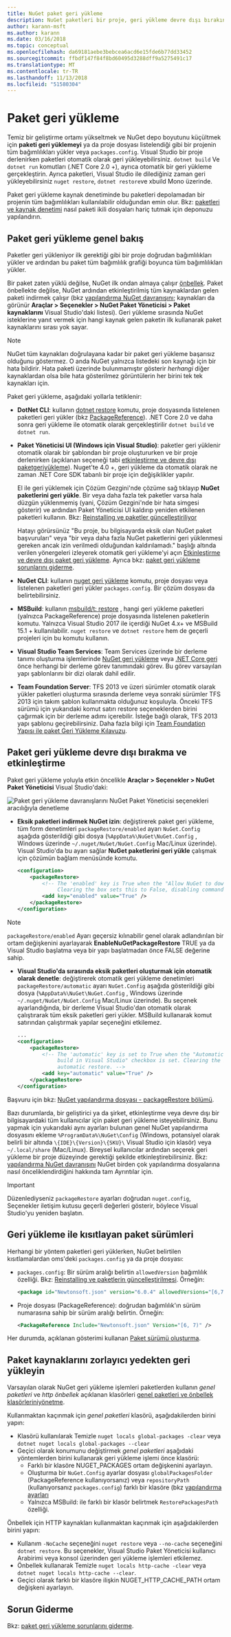 ```yaml
---
title: NuGet paket geri yükleme
description: NuGet paketleri bir proje, geri yükleme devre dışı bırakın ve sürümleri sınırlamak nasıl dahil olmak üzere bağımlı olduğu nasıl geri yükler, bir genel bakış.
author: karann-msft
ms.author: karann
ms.date: 03/16/2018
ms.topic: conceptual
ms.openlocfilehash: da69181aebe3bebcea6acd6e15fde6b77dd33452
ms.sourcegitcommit: ffbdf147f84f8bd60495d3288dff9a5275491c17
ms.translationtype: MT
ms.contentlocale: tr-TR
ms.lasthandoff: 11/13/2018
ms.locfileid: "51580304"
---
```

# <a name="package-restore"></a>Paket geri yükleme

Temiz bir geliştirme ortamı yükseltmek ve NuGet depo boyutunu küçültmek için **paketi geri yüklemeyi** ya da proje dosyası listelendiği gibi bir projenin tüm bağımlılıkları yükler veya `packages.config`. Visual Studio bir proje derlenirken paketleri otomatik olarak geri yükleyebilirsiniz. `dotnet build` Ve `dotnet run` komutları (.NET Core 2.0 +), ayrıca otomatik bir geri yükleme gerçekleştirin. Ayrıca paketleri, Visual Studio ile dilediğiniz zaman geri yükleyebilirsiniz `nuget restore`, `dotnet restore`ve xbuild Mono üzerinde.

Paket geri yükleme kaynak denetiminde bu paketleri depolamadan bir projenin tüm bağımlılıkları kullanılabilir olduğundan emin olur. Bkz: [paketleri ve kaynak denetimi](../consume-packages/packages-and-source-control.md) nasıl paketi ikili dosyaları hariç tutmak için deponuzu yapılandırın.

## <a name="package-restore-overview"></a>Paket geri yükleme genel bakış

Paketler geri yükleniyor ilk gerektiği gibi bir proje doğrudan bağımlılıkları yükler ve ardından bu paket tüm bağımlılık grafiği boyunca tüm bağımlılıkları yükler.

Bir paket zaten yüklü değilse, NuGet ilk ondan almaya çalışır [önbellek](../consume-packages/managing-the-global-packages-and-cache-folders.md). Paket önbellekte değilse, NuGet ardından etkinleştirilmiş tüm kaynaklardan gelen paketi indirmek çalışır (bkz [yapılandırma NuGet davranışını](Configuring-NuGet-Behavior.md); kaynakları da görünür **Araçlar > Seçenekler > NuGet Paket Yöneticisi > Paket kaynaklarını** Visual Studio'daki listesi). Geri yükleme sırasında NuGet isteklerine yanıt vermek için hangi kaynak gelen paketin ilk kullanarak paket kaynaklarını sırası yok sayar.

> [!Note]
> NuGet tüm kaynakları doğrulayana kadar bir paket geri yükleme başarısız olduğunu göstermez. O anda NuGet yalnızca listedeki son kaynağı için bir hata bildirir. Hata paketi üzerinde bulunmamıştır gösterir *herhangi* diğer kaynaklardan olsa bile hata gösterilmez görüntülerin her birini tek tek kaynakları için.

Paket geri yükleme, aşağıdaki yollarla tetiklenir:

- **DotNet CLI**: kullanın [dotnet restore](/dotnet/core/tools/dotnet-restore?tabs=netcore2x) komutu, proje dosyasında listelenen paketleri geri yükler (bkz [PackageReference](../consume-packages/package-references-in-project-files.md)). .NET Core 2.0 ve daha sonra geri yükleme ile otomatik olarak gerçekleştirilir `dotnet build` ve `dotnet run`.

- **Paket Yöneticisi UI (Windows için Visual Studio)**: paketler geri yüklenir otomatik olarak bir şablondan bir proje oluştururken ve bir proje derlenirken (açıklanan seçeneği tabi [etkinleştirme ve devre dışı paketgeriyükleme](#enabling-and-disabling-package-restore)). Nuget'te 4.0 +, geri yükleme da otomatik olarak ne zaman .NET Core SDK tabanlı bir proje için değişiklikler yapılır.

    El ile geri yüklemek için Çözüm Gezgini'nde çözüme sağ tıklayıp **NuGet paketlerini geri yükle**. Bir veya daha fazla tek paketler varsa hala düzgün yüklenmemiş (yani, Çözüm Gezgini'nde bir hata simgesi gösterir) ve ardından Paket Yöneticisi UI kaldırıp yeniden etkilenen paketleri kullanın. Bkz: [Reinstalling ve paketler güncelleştiriliyor](../consume-packages/reinstalling-and-updating-packages.md)

    Hatayı görürsünüz "Bu proje, bu bilgisayarda eksik olan NuGet paket başvuruları" veya "bir veya daha fazla NuGet paketlerini geri yüklenmesi gereken ancak izin verilmedi olduğundan kaldırılamadı." başlığı altında verilen yönergeleri izleyerek otomatik geri yükleme'yi açın [Etkinleştirme ve devre dışı paket geri yükleme](#enabling-and-disabling-package-restore). Ayrıca bkz: [paket geri yükleme sorunlarını giderme](Package-restore-troubleshooting.md).

- **NuGet CLI**: kullanın [nuget geri yükleme](../tools/cli-ref-restore.md) komutu, proje dosyası veya listelenen paketleri geri yükler `packages.config`. Bir çözüm dosyası da belirtebilirsiniz.

- **MSBuild**: kullanın [msbuild/t: restore](../reference/msbuild-targets.md#restore-target) , hangi geri yükleme paketleri (yalnızca PackageReference) proje dosyasında listelenen paketlerin komutu. Yalnızca Visual Studio 2017 ile içerdiği NuGet 4.x+ ve MSBuild 15.1 + kullanılabilir. `nuget restore` ve `dotnet restore` hem de geçerli projeleri için bu komutu kullanın.

- **Visual Studio Team Services**: Team Services üzerinde bir derleme tanımı oluşturma işlemlerinde [NuGet geri yükleme](/vsts/build-release/tasks/package/nuget#restore-nuget-packages) veya [.NET Core geri](/vsts/build-release/tasks/build/dotnet-core#restore-nuget-packages) önce herhangi bir derleme görev tanımındaki görev. Bu görev varsayılan yapı şablonlarını bir dizi olarak dahil edilir.

- **Team Foundation Server**: TFS 2013 ve üzeri sürümler otomatik olarak yükler paketleri oluşturma sırasında derleme veya sonraki sürümler TFS 2013 için takım şablon kullanmakta olduğunuz koşuluyla. Önceki TFS sürümü için yukarıdaki komut satırı restore seçeneklerden birini çağırmak için bir derleme adımı içerebilir. İsteğe bağlı olarak, TFS 2013 yapı şablonu geçirebilirsiniz. Daha fazla bilgi için [Team Foundation Yapısı ile paket Geri Yükleme Kılavuzu](../consume-packages/team-foundation-build.md).

## <a name="enabling-and-disabling-package-restore"></a>Paket geri yükleme devre dışı bırakma ve etkinleştirme

Paket geri yükleme yoluyla etkin öncelikle **Araçlar > Seçenekler > NuGet Paket Yöneticisi** Visual Studio'daki:

![Paket geri yükleme davranışlarını NuGet Paket Yöneticisi seçenekleri aracılığıyla denetleme](media/Restore-01-AutoRestoreOptions.png)

- **Eksik paketleri indirmek NuGet izin**: değiştirerek paket geri yükleme, tüm form denetimleri `packageRestore/enabled` ayarı `NuGet.Config` aşağıda gösterildiği gibi dosya (`%AppData%\NuGet\NuGet.Config` , Windows üzerinde `~/.nuget/NuGet/NuGet.Config` Mac/Linux üzerinde). Visual Studio'da bu ayarı sağlar **NuGet paketlerini geri yükle** çalışmak için çözümün bağlam menüsünde komutu.

    ```xml
    <configuration>
        <packageRestore>
            <!-- The 'enabled' key is True when the "Allow NuGet to download missing packages" checkbox is set.
                 Clearing the box sets this to False, disabling command-line, automatic, and MSBuild-Integrated restore. -->
            <add key="enabled" value="True" />
        </packageRestore>
    </configuration>
    ```

> [!Note]
>  `packageRestore/enabled` Ayarı geçersiz kılınabilir genel olarak adlandırılan bir ortam değişkenini ayarlayarak **EnableNuGetPackageRestore** TRUE ya da Visual Studio başlatma veya bir yapı başlatmadan önce FALSE değerine sahip.

- **Visual Studio'da sırasında eksik paketleri oluşturmak için otomatik olarak denetle**: değiştirerek otomatik geri yükleme denetimleri `packageRestore/automatic` ayarı `NuGet.Config` aşağıda gösterildiği gibi dosya (`%AppData%\NuGet\NuGet.Config` , Windows üzerinde `~/.nuget/NuGet/NuGet.Config` Mac/Linux üzerinde). Bu seçenek ayarlandığında, bir derleme Visual Studio'dan otomatik olarak çalıştırarak tüm eksik paketleri geri yükler. MSBuild kullanarak komut satırından çalıştırmak yapılar seçeneğini etkilemez.

    ```xml
    ...
    <configuration>
        <packageRestore>
            <!-- The 'automatic' key is set to True when the "Automatically check for missing packages during
                 build in Visual Studio" checkbox is set. Clearing the box sets this to False and disables
                 automatic restore. -->
            <add key="automatic" value="True" />
        </packageRestore>
    </configuration>
    ```

Başvuru için bkz: [NuGet yapılandırma dosyası - packageRestore bölümü](../reference/nuget-config-file.md#packagerestore-section).

Bazı durumlarda, bir geliştirici ya da şirket, etkinleştirme veya devre dışı bir bilgisayardaki tüm kullanıcılar için paket geri yükleme isteyebilirsiniz. Bunu yapmak için yukarıdaki aynı ayarları bulunan genel NuGet yapılandırma dosyasını ekleme `%ProgramData%\NuGet\Config` (Windows, potansiyel olarak belirli bir altında `\{IDE}\{Version}\{SKU}\` Visual Studio için klasör) veya `~/.local/share` (Mac/Linux). Bireysel kullanıcılar ardından seçerek geri yükleme bir proje düzeyinde gerektiği şekilde etkinleştirebilirsiniz. Bkz: [yapılandırma NuGet davranışını](../consume-packages/configuring-nuget-behavior.md#how-settings-are-applied) NuGet birden çok yapılandırma dosyalarına nasıl önceliklendirdiğini hakkında tam Ayrıntılar için.

> [!Important]
> Düzenlediyseniz `packageRestore` ayarları doğrudan `nuget.config`, Seçenekler iletişim kutusu geçerli değerleri gösterir, böylece Visual Studio'yu yeniden başlatın.

## <a name="constraining-package-versions-with-restore"></a>Geri yükleme ile kısıtlayan paket sürümleri

Herhangi bir yöntem paketleri geri yüklerken, NuGet belirtilen kısıtlamalardan oms'deki `packages.config` ya da proje dosyası:

- `packages.config`: Bir sürüm aralığı belirtin `allowedVersion` bağımlılık özelliği. Bkz: [Reinstalling ve paketlerin güncelleştirilmesi](../consume-packages/reinstalling-and-updating-packages.md#constraining-upgrade-versions). Örneğin:

    ```xml
    <package id="Newtonsoft.json" version="6.0.4" allowedVersions="[6,7)" />
    ```

- Proje dosyası (PackageReference): doğrudan bağımlılık'ın sürüm numarasına sahip bir sürüm aralığı belirtin. Örneğin:

    ```xml
    <PackageReference Include="Newtonsoft.json" Version="[6, 7)" />
    ```

Her durumda, açıklanan gösterimi kullanan [Paket sürümü oluşturma](../reference/package-versioning.md).

## <a name="forcing-restore-from-package-sources"></a>Paket kaynaklarını zorlayıcı yedekten geri yükleyin

Varsayılan olarak NuGet geri yükleme işlemleri paketlerden kullanın *genel paketleri* ve *http önbellek* açıklanan klasörleri [genel paketleri ve önbellek klasörleriniyönetme](managing-the-global-packages-and-cache-folders.md).

Kullanmaktan kaçınmak için *genel paketleri* klasörü, aşağıdakilerden birini yapın:

- Klasörü kullanılarak Temizle `nuget locals global-packages -clear` veya `dotnet nuget locals global-packages --clear`
- Geçici olarak konumunu değiştirmek *genel paketleri* aşağıdaki yöntemlerden birini kullanarak geri yükleme işlemi önce klasörü:
  - Farklı bir klasöre NUGET_PACKAGES ortam değişkenini ayarlayın.
  - Oluşturma bir `NuGet.Config` ayarlar dosyası `globalPackagesFolder` (PackageReference kullanıyorsanız) veya `repositoryPath` (kullanıyorsanız `packages.config`) farklı bir klasöre (bkz [yapılandırma ayarları](../reference/nuget-config-file.md#config-section)
  - Yalnızca MSBuild: ile farklı bir klasör belirtmek `RestorePackagesPath` özelliği.

Önbellek için HTTP kaynakları kullanmaktan kaçınmak için aşağıdakilerden birini yapın:

- Kullanım `-NoCache` seçeneğini `nuget restore` veya `--no-cache` seçeneğini `dotnet restore`. Bu seçenekler, Visual Studio Paket Yöneticisi kullanıcı Arabirimi veya konsol üzerinden geri yükleme işlemleri etkilemez.
- Önbellek kullanarak Temizle `nuget locals http-cache -clear` veya `dotnet nuget locals http-cache --clear`.
- Geçici olarak farklı bir klasöre ilişkin NUGET_HTTP_CACHE_PATH ortam değişkeni ayarlayın.

## <a name="troubleshooting"></a>Sorun Giderme

Bkz: [paket geri yükleme sorunlarını giderme](package-restore-troubleshooting.md).
